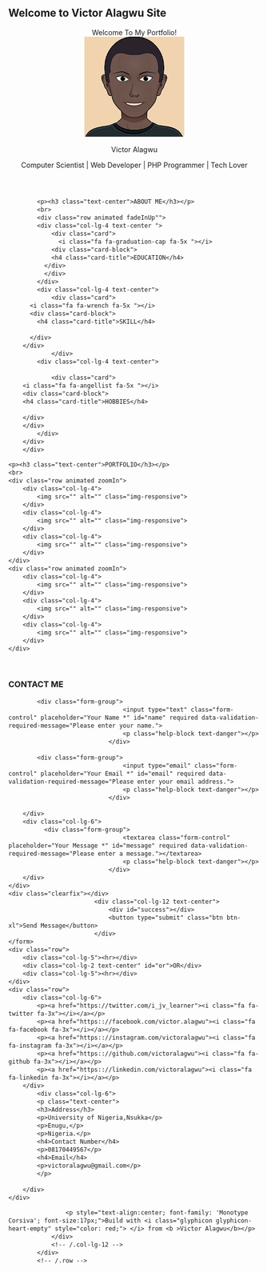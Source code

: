 ## Welcome to Victor Alagwu Site
<html>
	<head>
		<title>Victor | Portfolio </title>
		<link href="https://maxcdn.bootstrapcdn.com/bootstrap/3.3.7/css/bootstrap.min.css" rel="stylesheet">
		<link href="css/style.css" rel="stylesheet">
		<link href="https://maxcdn.bootstrapcdn.com/font-awesome/4.7.0/css/font-awesome.min.css" rel="stylesheet">
		<link rel="stylesheet" type="text/css" href="css/animated.css">
	</head>
<body id="home">
<!--Nav Bar-->



<!-- Main Content -->



<header>
	<div class="container">
	<!-- 	<div class="">
	</div>
	<div class="row name text-center">
		<p><button class="btn btn-default btn-lg">Victor Alagwu</button></p>
	</div> -->
	     <div class="intro-text ">
                <div class="intro-lead-in animated fadeInRight">Welcome To My Portfolio!</div>
                <div class="intro-heading"><img src="img/profile.png" alt="Profile Pics" class="img-circle img-responsive center-block animated fadeInRight"><p class="animated fadeInLeft">Victor Alagwu</p><p class="animated zoomIn">Computer Scientist | Web Developer | PHP Programmer | Tech Lover</p></div>
        </div>
    </div>
</header>

<!--About me -->

<section id="about" class="about">
	<div class="container">

			<p><h3 class="text-center">ABOUT ME</h3></p>
			<br>
			<div class="row animated fadeInUp"">
			<div class="col-lg-4 text-center ">
				<div class="card">
				  <i class="fa fa-graduation-cap fa-5x "></i>
	            <div class="card-block">
	            <h4 class="card-title">EDUCATION</h4>	
			  </div>
	          </div>
		    </div>
		    <div class="col-lg-4 text-center">
			    <div class="card">
		  <i class="fa fa-wrench fa-5x "></i>
		  <div class="card-block">
		    <h4 class="card-title">SKILL</h4>

		  </div>
		</div>
				</div>
			<div class="col-lg-4 text-center">

				<div class="card">
		<i class="fa fa-angellist fa-5x "></i>
		<div class="card-block">
		<h4 class="card-title">HOBBIES</h4>
		
		</div>
		</div>
			</div>
		</div>
		</div>

</section>
<!-- Portfoli0 -->

<section class="portfolio" id="portfolio">
<div class="container">

	<p><h3 class="text-center">PORTFOLIO</h3></p>
	<br>
	<div class="row animated zoomIn">
		<div class="col-lg-4">
			<img src="" alt="" class="img-responsive">
		</div>
		<div class="col-lg-4">
			<img src="" alt="" class="img-responsive">
		</div>
		<div class="col-lg-4">
			<img src="" alt="" class="img-responsive">
		</div>
	</div>
	<div class="row animated zoomIn">
		<div class="col-lg-4">
			<img src="" alt="" class="img-responsive">
		</div>
		<div class="col-lg-4">
			<img src="" alt="" class="img-responsive">
		</div>
		<div class="col-lg-4">
			<img src="" alt="" class="img-responsive">
		</div>
	</div>
</div>

</section>
<br>
<!-- Contact Me -->
<section class="contact" id="contact">
<div class="container">
	<form>
	<div class="row">
<h3 class="text-center">CONTACT ME</h3>
		<div class="col-lg-6">

			<div class="form-group">
                                    <input type="text" class="form-control" placeholder="Your Name *" id="name" required data-validation-required-message="Please enter your name.">
                                    <p class="help-block text-danger"></p>
                                </div>

			<div class="form-group">
                                    <input type="email" class="form-control" placeholder="Your Email *" id="email" required data-validation-required-message="Please enter your email address.">
                                    <p class="help-block text-danger"></p>
                                </div>

		</div>
		<div class="col-lg-6">
			  <div class="form-group">
                                    <textarea class="form-control" placeholder="Your Message *" id="message" required data-validation-required-message="Please enter a message."></textarea>
                                    <p class="help-block text-danger"></p>
                                </div>
		</div>
	</div>
	<div class="clearfix"></div>
                            <div class="col-lg-12 text-center">
                                <div id="success"></div>
                                <button type="submit" class="btn btn-xl">Send Message</button>
                            </div>
	</form>
	<div class="row">
		<div class="col-lg-5"><hr></div>
		<div class="col-lg-2 text-center" id="or">OR</div>
		<div class="col-lg-5"><hr></div>
	</div>
	<div class="row">
		<div class="col-lg-6">
			<p><a href="https://twitter.com/i_jv_learner"><i class="fa fa-twitter fa-3x"></i></a></p>
			<p><a href="https:://facebook.com/victor.alagwu"><i class="fa fa-facebook fa-3x"></i></a></p>
			<p><a href="https:://instagram.com/victoralagwu"><i class="fa fa-instagram fa-3x"></i></a></p>
			<p><a href="https:://github.com/victoralagwu"><i class="fa fa-github fa-3x"></i></a></p>
			<p><a href="https:://linkedin.com/victoralagwu"><i class="fa fa-linkedin fa-3x"></i></a></p>
		</div>
			<div class="col-lg-6">
			<p class="text-center">
			<h3>Address</h3>
			<p>University of Nigeria,Nsukka</p>
			<p>Enugu,</p>
			<p>Nigeria.</p>
			<h4>Contact Number</h4>
			<p>08170449567</p>
			<h4>Email</h4>
			<p>victoralagwu@gmail.com</p>
			</p>

		</div>
	</div>
</div>

</section>
<!--footer-->
<section class="footer">
     <footer class="foo">
            <div class="row">
                <div class="col-lg-12">

                    <p style="text-align:center; font-family: 'Monotype Corsiva'; font-size:17px;">Build with <i class="glyphicon glyphicon-heart-empty" style="color: red;"> </i> from <b >Victor Alagwu</b></p>
                </div>
                <!-- /.col-lg-12 -->
            </div>
            <!-- /.row -->
   </footer>
</section>

  <script type="text/javascript" src="js/jquery.js"></script>
<script type="text/javascript" src="https://maxcdn.bootstrapcdn.com/bootstrap/3.3.7/js/bootstrap.min.js"></script>
</body>
</html>
